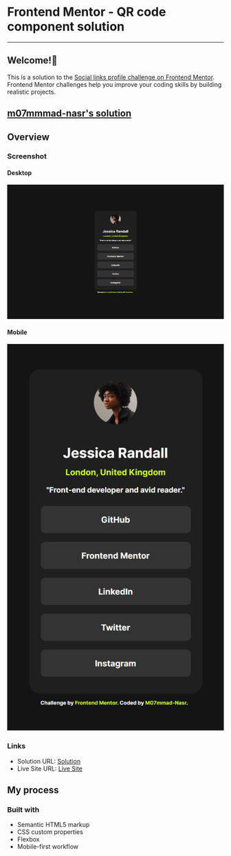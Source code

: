 # Frontend Mentor - QR code component solution

---

## Welcome!👋

This is a solution to the [Social links profile challenge on Frontend Mentor](https://www.frontendmentor.io/challenges/social-links-profile-UG32l9m6dQ). Frontend Mentor challenges help you improve your coding skills by building realistic projects.

## [m07mmmad-nasr's solution](https://github.com/m07mmad-nasr/Social-links-profile-challenge-02)

## Overview

### Screenshot

#### Desktop

![](./127.0.0.1_5500_index.html.png)

#### Mobile

![](<./127.0.0.1_5500_index.html(iPhone SE) (1).png>)

### Links

- Solution URL: [Solution](https://github.com/m07mmad-nasr/Social-links-profile-challenge-02)
- Live Site URL: [Live Site](https://your-live-site-url.com)

## My process

### Built with

- Semantic HTML5 markup
- CSS custom properties
- Flexbox
- Mobile-first workflow
